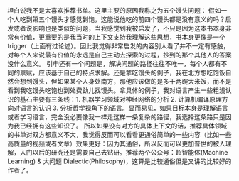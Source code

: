 坦白说我不是太喜欢推荐书单。这里主要的原因我称之为五个馒头问题：
假如一个人吃到第五个馒头才感觉到饱，这能说他吃的前四个馒头都是没有意义的吗？启发或者说影响也是类似的问题，当我感觉到我被启发了，不只是因为这本书本身非常有价值，更重要的是我当时的上下文支持我理解这些思想，书本身更像是一个 trigger（上面有过论述）。因此我觉得非常启发的内容别人看了并不一定有感触，对每个人来说最有价值的永远是自己主动去探索的过程，抄到的那个其他人的答案没什么意义。
引申还有一个问题是，解决问题的路径往往不唯一，每个人都有不同的禀赋，应该基于自己的特点求解。还是拿吃馒头的例子，我在北方想吃饱饭自然会想到馒头，但如果某个人身处南方，那他应该做的是多干两碗大米饭，而不是看到我吃馒头吃饱也到处费劲儿找馒头。拿具体的例子，我对语言产生一些粗浅认识的基石主要有三条线：1. 机器学习领域对神经网络的分析 2. 计算机编译原理方向对语言的认识 3. 分析哲学视角下的语言。显而易见，如果目标本身是理解语言或者学习语言，完全没必要像我一样走这样一条复杂的路径，我选择这条路只是因为我已经拥有这些知识了。
所以如果没有对方的具体上下文的话，推荐具体领域的书单对双方都意义不大，我觉得反而可以看看更通俗简单的一些内容（比如一些高质量的视频或者文章）效果更好：因为其通俗，所以反而可以更加普世的被人理解，入门以后的研究还是需要自己去钻研。推荐两个公众号：超智能体(Machine Learning) & 大问题 Dialectic(Philosophy)，这算是比较通俗但是又讲的比较好的作者了。
